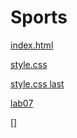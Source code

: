# Sports
[index.html](https://rawandrahhal.github.io/Sports/index.html)

[style.css](https://rawandrahhal.github.io/Sports/style.css)



[style.css last](https://replit.com/@rawandrrr/Sports-5#README.md)



[lab07](https://rawandrahhal.github.io/Sports/App.js)

[]